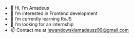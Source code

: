 - 👋 Hi, I’m Amadeus
- 👀 I’m interested in Frontend development
- 🌱 I’m currently learning RxJS
- 💞️ I’m looking for an internship
- 📫 Contact me at lewandowskiamadeusz99@gmail.com

<!---
AmadueszLew/AmadueszLew is a ✨ special ✨ repository because its `README.md` (this file) appears on your GitHub profile.
You can click the Preview link to take a look at your changes.
--->
